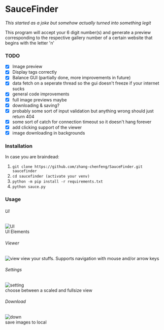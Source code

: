 # SauceFinder
*This started as a joke but somehow actually turned into something legit*

This program will accept your 6 digit number(s) and generate a preview corresponding to the respective gallery number of a certain website that begins with the letter 'n'


### TODO
- [x] Image preview
- [x] Display tags correctly
- [x] Balance GUI (partially done, more improvements in future)
- [x] data fetch on a seperate thread so the gui doesn't freeze if your internet sucks
- [x] general code improvements
- [x] full image previews maybe
- [x] downloading & saving?
- [x] probably some sort of input validation but anything wrong should just return 404
- [x] some sort of catch for connection timeout so it doesn't hang forever
- [x] add clicking support of the viewer
- [x] image downloading in backgrounds

### Installation
In case you are braindead:
1. `git clone https://github.com/zhang-chenfeng/SauceFinder.git saucefinder`
2. `cd saucefinder (activate your venv)`
3. `python -m pip install -r requirements.txt`
4. `python sauce.py`

### Usage

###### UI
![UI](https://cdn.discordapp.com/attachments/496020212764901387/709459413919989760/unknown.png)\
UI Elements
###### Viewer
![view](https://cdn.discordapp.com/attachments/496020212764901387/709528533889843220/viewer_2.png)
view your stuffs. Supports navigation with mouse and/or arrow keys

###### Settings
![setting](https://cdn.discordapp.com/attachments/496020212764901387/709528532195213442/setting.png)\
choose between a scaled and fullsize view

###### Download 
![down](https://cdn.discordapp.com/attachments/496020212764901387/709544131076161546/down_2.png)\
save images to local
